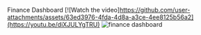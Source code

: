 Finance Dashboard
[![Watch the video]https://github.com/user-attachments/assets/63ed3976-4fda-4d8a-a3ce-4ee8125b56a2](https://youtu.be/diXJULYgTRU)
![finance dashboard](https://github.com/user-attachments/assets/63ed3976-4fda-4d8a-a3ce-4ee8125b56a2)
